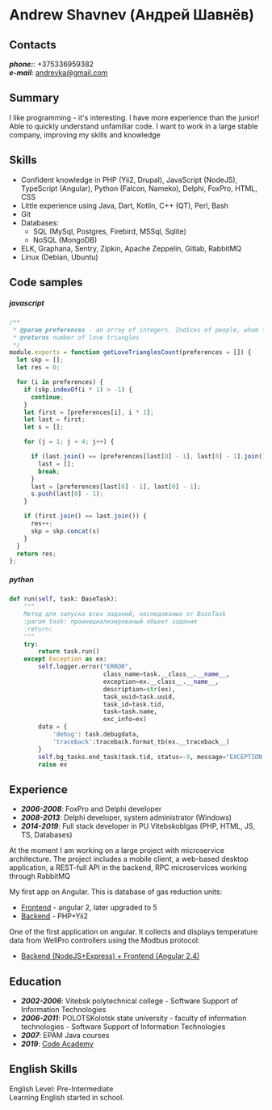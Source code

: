 # Andrew Shavnev (Андрей Шавнёв)

## Contacts
_**phone:**_: +375336959382  
_**e-mail**_: andrevka@gmail.com

## Summary 
I like programming - it's interesting. I have more experience than the junior! 
Able to quickly understand unfamiliar code. 
I want to work in a large stable company, improving my skills and knowledge
     
## Skills 
* Confident knowledge in PHP (Yii2, Drupal), JavaScript (NodeJS), TypeScript (Angular), Python (Falcon, Nameko), Delphi, FoxPro, HTML, CSS
* Little experience using Java, Dart, Kotlin, C++ (QT), Perl, Bash
* Git
* Databases: 
    - SQL (MySql, Postgres, Firebird, MSSql, Sqlite)
    - NoSQL (MongoDB)
* ELK, Graphana, Sentry, Zipkin, Apache Zeppelin, Gitlab, RabbitMQ
* Linux (Debian, Ubuntu)
    
## Code samples

##### javascript

```javascript
/**
 * @param preferences - an array of integers. Indices of people, whom they love
 * @returns number of love triangles
 */
module.exports = function getLoveTrianglesCount(preferences = []) {
  let skp = [];
  let res = 0;

  for (i in preferences) {
    if (skp.indexOf(i * 1) > -1) {
      continue;
    }
    let first = [preferences[i], i * 1];
    let last = first;
    let s = [];

    for (j = 1; j < 4; j++) {

      if (last.join() == [preferences[last[0] - 1], last[0] - 1].join()) {
        last = [];
        break;
      }
      last = [preferences[last[0] - 1], last[0] - 1];
      s.push(last[0] - 1);
    }

    if (first.join() == last.join()) {
      res++;
      skp = skp.concat(s)
    }
  }
  return res;
};
```

##### python

```python
def run(self, task: BaseTask):
    """
    Метод для запуска всех заданий, наследованых от BaseTask
    :param task: проинициализированый объект задания
    :return:
    """
    try:
        return task.run()
    except Exception as ex:
        self.logger.error("ERROR",
                          class_name=task.__class__.__name__,
                          exception=ex.__class__.__name__,
                          description=str(ex),
                          task_uuid=task.uuid,
                          task_id=task.tid,
                          task=task.name,
                          exc_info=ex)
        data = {
            'debug': task.debugdata,
            'traceback':traceback.format_tb(ex.__traceback__)
        }
        self.bg_tasks.end_task(task.tid, status=-9, message="EXCEPTION ("+ex.__class__.__name__+"): "+str(ex), data=data)
        raise ex
```
    
## Experience
* _**2006-2008**_: FoxPro and Delphi developer
* _**2008-2013**_: Delphi developer, system administrator (Windows)
* _**2014-2019**_: Full stack developer in PU Vitebskoblgas (PHP, HTML, JS, TS, Databases)

At the moment I am working on a large project with microservice architecture. 
The project includes a mobile client, a web-based desktop application, a REST-full API in the backend, 
RPC microservices working through RabbitMQ

My first app on Angular. This is database of gas reduction units: 
* [Frontend](https://bitbucket.org/Andrew-6676/urg.angular2/src/master/) - angular 2, later upgraded to 5 
* [Backend](https://bitbucket.org/Andrew-6676/urg.yii2/src/master/) - PHP+Yii2

One of the first application on angular. It collects and displays temperature data from WellPro controllers using the Modbus protocol:
* [Backend (NodeJS+Express) + Frontend (Angular 2.4)](https://bitbucket.org/Andrew-6676/temperature/src/master/)
    
## Education
* _**2002-2006**_: Vitebsk polytechnical сollege - Software Support of Information Technologies  
* _**2006-2011**_: POLOTSKolotsk state university - faculty of information technologies - Software Support of Information Technologies
* _**2007**_: EPAM Java courses  
* _**2019**_: [Code Academy](https://www.codecademy.com/users/andrew1622305209/achievements) 
  
## English Skills
English Level: Pre-Intermediate  
Learning English started in school.   
